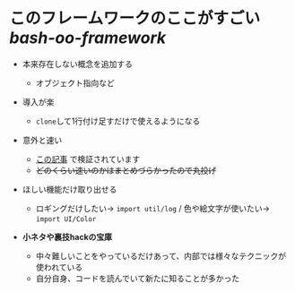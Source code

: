 # このフレームワークのここがすごい                                    _bash-oo-framework_

  - 本来存在しない概念を追加する
    - オブジェクト指向など

  - 導入が楽
    - `clone`して1行付け足すだけで使えるようになる

  - 意外と速い
    - [この記事](https://qiita.com/amedama/items/135551123694b0680823) で検証されています
    - ~~どのくらい速いのかはまとめづらかったので丸投げ~~

  - ほしい機能だけ取り出せる
    - ロギングだけしたい→ `import util/log` / 色や絵文字が使いたい→ `import UI/Color`

  - __小ネタや裏技hackの宝庫__
    - 中々難しいことをやっているだけあって、内部では様々なテクニックが使われている
    - 自分自身、コードを読んでいて新たに知ることが多かった
